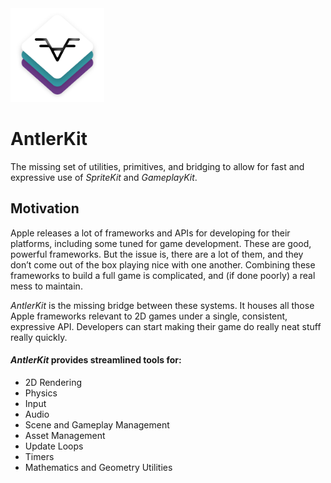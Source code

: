<img src="antlerkit-icon.png" width="150" height="150"/>

# AntlerKit
The missing set of utilities, primitives, and bridging to allow for fast and expressive use of *SpriteKit* and *GameplayKit*.

## Motivation
Apple releases a lot of frameworks and APIs for developing for their platforms, including some tuned for game development. These are good, powerful frameworks. But the issue is, there are  a lot of them, and they don’t come out of the box playing nice with one another. Combining these frameworks to build a full game is complicated, and (if done poorly) a real mess to maintain.

*AntlerKit* is the missing bridge between these systems. It houses all those Apple frameworks relevant to 2D games under a single, consistent, expressive API. Developers can start making their game do really neat stuff really quickly.

#### *AntlerKit* provides streamlined tools for:
- 2D Rendering
- Physics
- Input
- Audio
- Scene and Gameplay Management
- Asset Management
- Update Loops
- Timers
- Mathematics and Geometry Utilities
